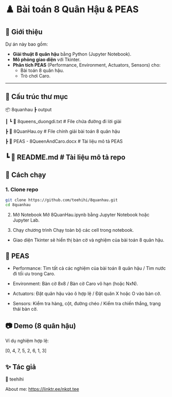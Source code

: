 # ♟️ Bài toán 8 Quân Hậu & PEAS

## 📌 Giới thiệu
Dự án này bao gồm:
- **Giải thuật 8 quân hậu** bằng Python (Jupyter Notebook).
- **Mô phỏng giao diện** với Tkinter.
- **Phân tích PEAS** (Performance, Environment, Actuators, Sensors) cho:
  - Bài toán 8 quân hậu.
  - Trò chơi Caro.

---

## 📂 Cấu trúc thư mục
📦 8quanhau
┣ output

┃ ┗ 📜 8queens_duongdi.txt # File chứa đường đi lời giải

┣ 📜 8QuanHau.oy # File chính giải bài toán 8 quân hậu

┣ 📜 PEAS - 8QueenAndCaro.docx # Tài liệu mô tả PEAS

┗ 📜 README.md # Tài liệu mô tả repo
---

## 🚀 Cách chạy
### 1. Clone repo
```bash
git clone https://github.com/teehihi/8quanhau.git
cd 8quanhau
```
2. Mở Notebook
Mở 8QuanHau.ipynb bằng Jupyter Notebook hoặc Jupyter Lab.

3. Chạy chương trình
Chạy toàn bộ các cell trong notebook.

- Giao diện Tkinter sẽ hiển thị bàn cờ và nghiệm của bài toán 8 quân hậu.

📝 PEAS
---
- Performance: Tìm tất cả các nghiệm của bài toán 8 quân hậu / Tìm nước đi tối ưu trong Caro.

- Environment: Bàn cờ 8x8 / Bàn cờ Caro vô hạn (hoặc NxN).

- Actuators: Đặt quân hậu vào ô hợp lệ / Đặt quân X hoặc O vào bàn cờ.

- Sensors: Kiểm tra hàng, cột, đường chéo / Kiểm tra chiến thắng, trạng thái bàn cờ.


📷 Demo (8 quân hậu)
---
Ví dụ nghiệm hợp lệ:

[0, 4, 7, 5, 2, 6, 1, 3]

✨ Tác giả
--- 
👤 teehihi

About me: https://linktr.ee/nkqt.tee
